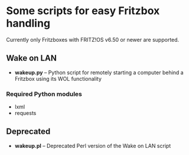 # Some scripts for easy Fritzbox handling

Currently only Fritzboxes with FRITZ!OS v6.50 or newer are supported.

## Wake on LAN

* **wakeup.py** – Python script for remotely starting a computer behind a Fritzbox using its WOL functionality

### Required Python modules

* lxml
* requests

## Deprecated

* **wakeup.pl** – Deprecated Perl version of the Wake on LAN script
